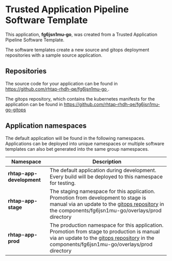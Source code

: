 # Trusted Application Pipeline Software Template

This application, **fg6jsn1mu-go**, was created from a Trusted Application Pipeline Software Template.

The software templates create a new source and gitops deployment repositories with a sample source application. 

## Repositories

The source code for your application can be found in [https://github.com/rhtap-rhdh-qe/fg6jsn1mu-go ](https://github.com/rhtap-rhdh-qe/fg6jsn1mu-go ).
 
The gitops repository, which contains the kubernetes manifests for the application can be found in 
[https://github.com/rhtap-rhdh-qe/fg6jsn1mu-go-gitops ](https://github.com/rhtap-rhdh-qe/fg6jsn1mu-go-gitops ) 

## Application namespaces 

The default application will be found in the following namespaces. Applications can be deployed into unique namespaces or multiple software templates can also bet generated into the same group namespaces.  

|  Namespace   |  Description   |  
| -------- | -------- |   
| **rhtap-app-development** | The default application during development. Every build will be deployed to this namespace for testing. | 
| **rhtap-app-stage** | The staging namespace for this application. Promotion from development to stage is manual via an update to the [gitops repository](https://github.com/rhtap-rhdh-qe/fg6jsn1mu-go-gitops ) in the components/fg6jsn1mu-go/overlays/prod directory |  
| **rhtap-app-prod** | The production namespace for this application. Promotion from stage to production is manual via an update to the [gitops repository](https://github.com/rhtap-rhdh-qe/fg6jsn1mu-go-gitops ) in the components/fg6jsn1mu-go/overlays/prod directory | 